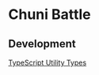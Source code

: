 # Chuni Battle

## Development
[TypeScript Utility Types](https://www.typescriptlang.org/docs/handbook/utility-types.html)